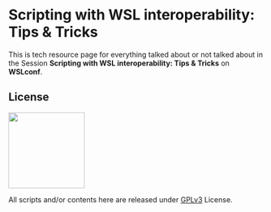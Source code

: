 # Scripting with WSL interoperability: Tips & Tricks

This is tech resource page for everything talked about or not talked about in the Session **Scripting with WSL interoperability: Tips & Tricks** on **WSLconf**.

## License
<img width="150" src="https://www.gnu.org/graphics/gplv3-with-text-136x68.png">

All scripts and/or contents here are released under [GPLv3](LICENSE) License.

